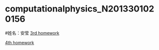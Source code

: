 # computationalphysics_N2013301020156
#姓名：安莹
[3rd homework](https://www.zybuluo.com/Anying/note/398799)

[4th homework](https://www.zybuluo.com/Anying/note/398799)
